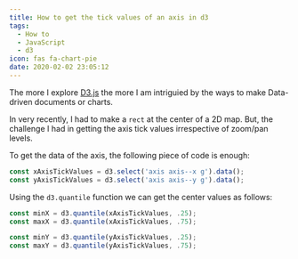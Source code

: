 ```yaml
---
title: How to get the tick values of an axis in d3
tags:
  - How to
  - JavaScript
  - d3
icon: fas fa-chart-pie
date: 2020-02-02 23:05:12
---
```



The more I explore [D3.js][1] the more I am intriguied by the ways to make Data-driven documents or charts.

In very recently, I had to make a `rect` at the center of a 2D map. But, the challenge I had in getting the axis tick values irrespective of zoom/pan levels.

To get the data of the axis, the following piece of code is enough:

```js
const xAxisTickValues = d3.select('axis axis--x g').data();
const yAxisTickValues = d3.select('axis axis--y g').data();
```
Using the `d3.quantile` function we can get the center values as follows:

```js
const minX = d3.quantile(xAxisTickValues, .25);
const maxX = d3.quantile(xAxisTickValues, .75);

const minY = d3.quantile(yAxisTickValues, .25);
const maxY = d3.quantile(yAxisTickValues, .75);
```

[1]: d3js.org